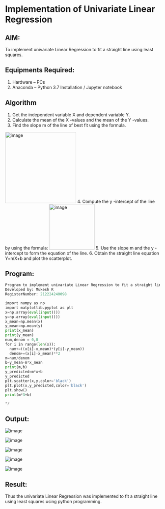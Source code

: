 # Implementation of Univariate Linear Regression
## AIM:
To implement univariate Linear Regression to fit a straight line using least squares.

## Equipments Required:
1. Hardware – PCs
2. Anaconda – Python 3.7 Installation / Jupyter notebook

## Algorithm
1. Get the independent variable X and dependent variable Y.
2. Calculate the mean of the X -values and the mean of the Y -values.
3. Find the slope m of the line of best fit using the formula. 
<img width="231" alt="image" src="https://user-images.githubusercontent.com/93026020/192078527-b3b5ee3e-992f-46c4-865b-3b7ce4ac54ad.png">
4. Compute the y -intercept of the line by using the formula:
<img width="148" alt="image" src="https://user-images.githubusercontent.com/93026020/192078545-79d70b90-7e9d-4b85-9f8b-9d7548a4c5a4.png">
5. Use the slope m and the y -intercept to form the equation of the line.
6. Obtain the straight line equation Y=mX+b and plot the scatterplot.

## Program:
```python
Program to implement univariate Linear Regression to fit a straight line using least squares.
Developed by: Mukesh R
RegisterNumber: 212224240098

import numpy as np
import matplotlib.pyplot as plt
x=np.array(eval(input()))
y=np.array(eval(input()))
x_mean=np.mean(x)
y_mean=np.mean(y)
print(x_mean)
print(y_mean)
num,denom = 0,0
for i in range(len(x)):
  num+=((x[i]-x_mean)*(y[i]-y_mean))
  denom+=(x[i]-x_mean)**2
m=num/denom
b=y_mean-m*x_mean
print(m,b)
y_predicted=m*x+b 
y_predicted
plt.scatter(x,y,color='black')
plt.plot(x,y_predicted,color='black')
plt.show()
print(m*3+b)

*/
```

## Output:
![image](https://github.com/user-attachments/assets/62ea6836-8826-4649-b100-002cde3ccefc)

![image](https://github.com/user-attachments/assets/93b59c2a-2168-4ff6-860a-34725bece086)

![image](https://github.com/user-attachments/assets/4ac5e3d1-cf4d-469c-b619-0bf49cb195f7)

![image](https://github.com/user-attachments/assets/6170b40f-7c70-40de-8a2e-99b90cec3244)

![image](https://github.com/user-attachments/assets/c43372ff-23ba-4416-a7de-ec1ee82f3f09)







## Result:
Thus the univariate Linear Regression was implemented to fit a straight line using least squares using python programming.
